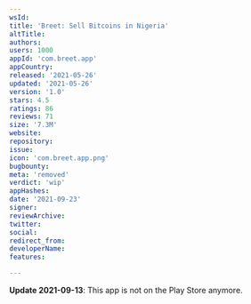 ```yaml
---
wsId: 
title: 'Breet: Sell Bitcoins in Nigeria'
altTitle: 
authors: 
users: 1000
appId: 'com.breet.app'
appCountry: 
released: '2021-05-26'
updated: '2021-05-26'
version: '1.0'
stars: 4.5
ratings: 86
reviews: 71
size: '7.3M'
website: 
repository: 
issue: 
icon: 'com.breet.app.png'
bugbounty: 
meta: 'removed'
verdict: 'wip'
appHashes: 
date: '2021-09-23'
signer: 
reviewArchive: 
twitter: 
social: 
redirect_from: 
developerName: 
features: 

---
```


**Update 2021-09-13**: This app is not on the Play Store anymore.
